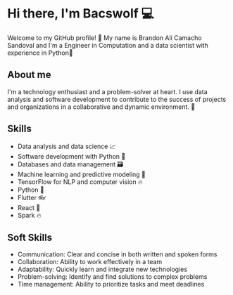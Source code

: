 # Hi there, I'm Bacswolf  💻

Welcome to my GitHub profile! 🎉 My name is Brandon Ali Camacho Sandoval and I'm a Engineer in Computation and a data scientist with experience in Python🤖

## About me

I'm a technology enthusiast and a problem-solver at heart. I use data analysis and software development to contribute to the success of projects and organizations in a collaborative and dynamic environment. 💪

## Skills

- Data analysis and data science 📈
- Software development with Python 🐍
- Databases and data management 🗃️
- Machine learning and predictive modeling 🤖
- TensorFlow for NLP and computer vision 🔥
- Python :snake:
- Flutter :eyeglasses:
- React :rocket:
- Spark :fire:

## Soft Skills

- Communication: Clear and concise in both written and spoken forms
- Collaboration: Ability to work effectively in a team
- Adaptability: Quickly learn and integrate new technologies
- Problem-solving: Identify and find solutions to complex problems
- Time management: Ability to prioritize tasks and meet deadlines
<!--
## Projects



## Contact

If you have any questions or want to work together on a project, don't hesitate to reach out via email or connect with me on social media. 💬

- Email: brandon.ali.camacho.s@gmail.com
- LinkedIn: [Brandon Camacho Sandoval](www.linkedin.com/in/bacswolf/)
- Twitter: [@javierflores](https://twitter.com/JavierfloresX2)

Thank you for visiting my profile! I hope to hear from you soon 🤗


**BrandonACS/BrandonACS** is a ✨ _special_ ✨ repository because its `README.md` (this file) appears on your GitHub profile.

Here are some ideas to get you started:

- 🔭 I’m currently working on ...
- 🌱 I’m currently learning ...
- 👯 I’m looking to collaborate on ...
- 🤔 I’m looking for help with ...
- 💬 Ask me about ...
- 📫 How to reach me: ...
- 😄 Pronouns: ...
- ⚡ Fun fact: ...
-->
